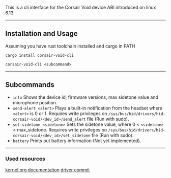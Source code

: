 This is a cli interface for the Corsair Void device ABI introduced on linux 6.13.

---

## Installation and Usage

Assuming you have rust toolchain installed and cargo in PATH

`cargo install corsair-void-cli`

`corsair-void-cli <subcommand>`

---

## Subcommands

- `info` Shows the device id, firmware versions, max sidetone value and microphone position.
- `send-alert <alert>` Plays a built-in notification from the headset where `<alert>` is 0 or 1. Requires write privileges on `/sys/bus/hid/drivers/hid-corsair-void/<dev_id>/send_alert` file (Run with sudo).
- `set-sidetone <sidetone>` Sets the sidetone value, where 0 < `<sidetone>` < max_sidetone. Requires write privileges on `/sys/bus/hid/drivers/hid-corsair-void/<dev_id>/set_sidetone` file (Run with sudo).
- `battery` Prints out battery information (Not yet implemented).

---

### Used resources

[kernel.org documentation](https://docs.kernel.org/admin-guide/abi-testing.html#abi-sys-bus-hid-drivers-hid-corsair-void-dev-fw-version-headset)
[driver commit](https://git.kernel.org/pub/scm/linux/kernel/git/hid/hid.git/commit/?h=for-next&id=6ea2a6fd3872e60a4d500b548ad65ed94e459ddd)
